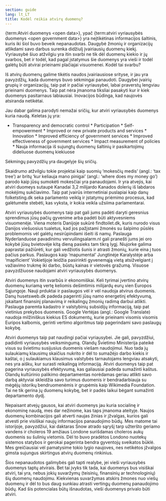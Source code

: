 ```yaml
---
section: guide
lang: lt_LT
title: Kodėl reikia atvirų duomenų?
---
```


{term:Atviri duomenys \<open data\>}, ypač {term:atviri vyriausybės duomenys \<open government data\>} yra neįtikėtinas informacijos šaltinis, kuris iki šiol buvo beveik nepanaudotas. Daugybė žmonių ir organizacijų atlikdami savo darbus surenka didžiulį įvairiausių duomenų kiekį. Vyriausybė šiuo atžvilgiu yra itin svarbi ne tik dėl duomenų kiekio ir jų svarbos, bet ir todėl, kad pagal įstatymus šie duomenys yra vieši ir todėl galėtų būti atvirai prieinami plačiajai visuomenei. Kodėl tai svarbu?

Iš atvirų duomenų galime tikėtis naudos įvairiausiose srityse, ir jau yra pavyzdžių, kada duomenys buvo sėkmingai panaudoti. Daugybei įvairių grupių ir organizacijų, taip pat ir pačiai vyriausybei, labai praverstų lengviau prieinami duomenys. Taip pat nėra įmanoma tiksliai pasakyti kur ir kiek duomenys pasitarnaus labiausiai. Inovacijos būdinga, kad naujovės atsiranda netikėtai.

Jau dabar galima parodyti nemažai sričių, kur atviri vyriausybės duomenys kuria naudą. Keletas jų yra:

-   Transparency and democratic control \* Participation \* Self-empowerment \* Improved or new private products and services \* Innovation \* Improved efficiency of government services \* Improved effectiveness of government services \* Impact measurement of policies \* Nauja informacija iš sujungtų duomenų šaltinių ir pasikartojimų dideliuose duomenų kiekiuose

Sėkmingų pavyzdžių yra daugelyje šių sričių.

Skaidrumo atžvilgiu tokie projektai kaip suomių ‘mokesčių medis’ (angl.: ‘tax tree’) ar britų ‘kur keliauja mano pinigai’ (angl.: ‘where does my money go’) parodo kaip jūsų sumokėti mokesčiai yra panaudojami. Ir yra atvejis, kai atviri duomeys sutaupė Kanadai 3,2 milijardo Kanados dolerių iš labdaros mokėjimų sukčiavimo. Taip pat įvairūs internetiniai puslapiai kaip danų folketsting.dk seka parlamento veiklą ir įstatymų priėmimo procesus, kad galėtumėte stebėti, kas vyksta, ir kokia veikla užsiima parlamentarai.

Atviri vyriausybės duomenys taip pat gali jums padėti daryti geresnius sprendimus jūsų pačių gyvenime arba padėti būti aktyvesniems visuomenėje. Viena moteris Danijoje sukūrė findtoilet.dk, kuris nurodo visus Danijos viešuosius tualetus, kad jos pažįstami žmonės su šalpimo pūslės problemomis vėl galėtų nesirūpindami išeiti iš namų. Paslauga Nyderlanduose pavadinimu vervuilingsalarm.nl gali pranešti jums jei oro kokybė jūsų bvietovėje kitą dieną pasieks tam tikrą lygį. Niujorke galima paprastai pažiūrėti, kur gali vedžiotis šunis ir atrasti žmonių, kurie eina į tuos pačius parkus. Paslaugos kaip ‘mapumental’ Jungtinėje Karalystėje arba ‘mapificient’ Vokietijoje leidžia pasirinkti gyvenemąją vietą atsižvelgiant į važiavimo trukmę iki darbo, būstų kainas ir vietovės gražumą. Visuose pavyzdžiuose naudojami atviri vyriausybės duomenys.

Atviri duomenys itin svarbūs ir ekonomiškai. Keli tyrimai įvertino atvirų duomenų kuriamą vertę keliomis dešimtimis milijardų eurų vien Europos Sąjungoje. Nauji prduktai ir paslaugos vėl ir vėl naudoja atvirus duomenis. Danų husetsweb.dk padeda pagerinti jūsų namo energetinį efektyvumą, įskaitant finansinį planavimą ir reikalingų žmonių radimą darbui atlikti. Paslauga paremta kadastro ir valstybinių subsidijų informaciją, taip pat vietinius prekybos duomenis. Google Vertėjas (angl.: Google Translate) naudoja milžiniškus kiekius ES dokumentų, kurie prieinami visomis visomis Euripos kalbomis, gerinti vertimo algoritmus taip pagerindami savo paslaugų kokybę.

Atviri duomenys taip pat naudingi pačiai vyriausybei. Jie gali, pavyzdžiui, padidinti vyriausybės veiksmingumą. Olandų Švietimo Ministerija pateikė visus su švietimu susijusius duomenis viešam naudojimui. Nuo tada jų sulaukiamų klausimų skaičius nukrito ir dėl to sumažėjo darbo kiekis ir kaštai, o į sulaukiamus klausimus valstybės tarnautojams lengviau atsakyti, nes yra aišku, kur surasti reikalingą informaciją. Atviri duomenys taip pat pagerina vyriausybės efektyvumą, kas galiausiai padeda sumažinti kaštus. Olandų kultūrinio palikimo departamentas norėdamas geriau atlikti savo darbą aktyviai skleidžia savo turimus duomenis ir bendradarbiauja su mėgėjų istorikų bendruomenėmis ir grupėmis kaip Wikimedia Foundation. Tai ne tik gerina jų duomenų kokybę, bet ir padės laikui bėgant sumažinti departamento dydį.

Nepaisant atvejų gausos, kai atviri duomenys jau kuria socialinę ir ekonominę naudą, mes dar nežinome, kas taps įmanoma ateityje. Naujos duomenų kombinacijos gali atverti naujas žinias ir įžvalgas, kurios gali atvesti prie visiškai naujų informacijos panaudojimo būdų. Mes matome tai istorijoje, pavyzdžiui, kai daktaras Snow atrado sąryšį tarp užteršto geriamo vandens ir choleros 19 amžiaus Londone surišdamas choleros aukų duomenis su šulinių vietomis. Dėl to buvo pradėtos Londono nuotekų sistemos statybos ir gerokai pagerinta bendra gyventojų sveikatos būklė. Mes greičiausiai vėl pamatysime tokio lygio naujoves, nes netikėtos įžvalgos gimsta sujungus skirtingus atvirų duomenų rinkinius.

Šios nepanaudotos galimybės gali tapti realybe, jei vieši vyriausybės duomenys taptų atvirais. Bet tai įvyks tik tada, kai duomenys bus visiškai atviri, tai yra, nebus jokių suvaržymų (teisinių, finansinių ar technologinių) šių duomenų naudojimu. Kiekvienas suvaržymas atskirs žmones nuo viešų duomenų ir dėl to bus daug sunkiau atrasti vertingų duomenų panaudojimo būdų. Kad šis potencialas būtų išnaudotas, vieši duomenys privalo būti atviri.